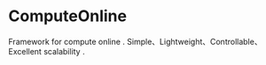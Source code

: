 # ComputeOnline
Framework for compute online . Simple、Lightweight、Controllable、Excellent scalability .
